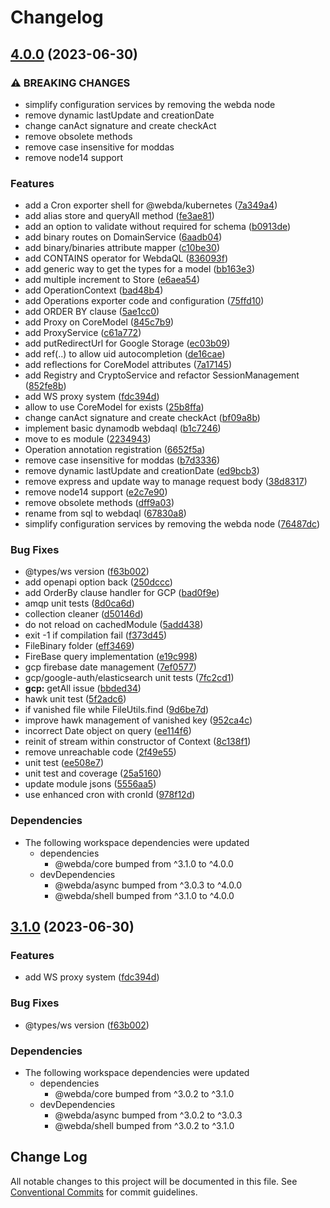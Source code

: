 # Changelog

## [4.0.0](https://github.com/loopingz/webda.io/compare/gcp-v3.1.0...gcp-v4.0.0) (2023-06-30)


### ⚠ BREAKING CHANGES

* simplify configuration services by removing the webda node
* remove dynamic lastUpdate and creationDate
* change canAct signature and create checkAct
* remove obsolete methods
* remove case insensitive for moddas
* remove node14 support

### Features

* add a Cron exporter shell for @webda/kubernetes ([7a349a4](https://github.com/loopingz/webda.io/commit/7a349a430fe8dfd8a3cc3491cac00c41dc97c362))
* add alias store and queryAll method ([fe3ae81](https://github.com/loopingz/webda.io/commit/fe3ae81a1863d9498de51ff4a7ee54b6e399ef91))
* add an option to validate without required for schema ([b0913de](https://github.com/loopingz/webda.io/commit/b0913deb327e8e30edaf9dca85366ae35d5acdbf))
* add binary routes on DomainService ([6aadb04](https://github.com/loopingz/webda.io/commit/6aadb043fc51f88c0fa37e157f7af56177160254))
* add binary/binaries attribute mapper ([c10be30](https://github.com/loopingz/webda.io/commit/c10be30bb8a878bc70a108d06e359978f887a539))
* add CONTAINS operator for WebdaQL ([836093f](https://github.com/loopingz/webda.io/commit/836093f951a65dbd3d3f41443e2babea0ed7f3d9))
* add generic way to get the types for a model ([bb163e3](https://github.com/loopingz/webda.io/commit/bb163e3db7d5754c1ce457ddb930585e33e0a1a2))
* add multiple increment to Store ([e6aea54](https://github.com/loopingz/webda.io/commit/e6aea54d2908e43816cd8043a0fdf209e5b04707))
* add OperationContext ([bad48b4](https://github.com/loopingz/webda.io/commit/bad48b4843c5c228acfa6474b12a9b03b047ec41))
* add Operations exporter code and configuration ([75ffd10](https://github.com/loopingz/webda.io/commit/75ffd1064a56f81f9df33e1babe5c10d31f2680f))
* add ORDER BY clause ([5ae1cc0](https://github.com/loopingz/webda.io/commit/5ae1cc0688cc86d8aa294088f03980543a4d81d7))
* add Proxy on CoreModel ([845c7b9](https://github.com/loopingz/webda.io/commit/845c7b91d6704ed07cb17a8ee17ac50878b9880c))
* add ProxyService ([c61a772](https://github.com/loopingz/webda.io/commit/c61a77284205c20bf12e305b6c7c88987ed62a43))
* add putRedirectUrl for Google Storage ([ec03b09](https://github.com/loopingz/webda.io/commit/ec03b0900bff3ed6208abd4e358f401d08657131))
* add ref(..) to allow uid autocompletion ([de16cae](https://github.com/loopingz/webda.io/commit/de16cae506223322e4137b77b03afd4c84c22942))
* add reflections for CoreModel attributes ([7a17145](https://github.com/loopingz/webda.io/commit/7a17145f5b4495ee124931c79b77afee2031bdb7))
* add Registry and CryptoService and refactor SessionManagement ([852fe8b](https://github.com/loopingz/webda.io/commit/852fe8b076736530e18becc1479814d1cf03ccfc))
* add WS proxy system ([fdc394d](https://github.com/loopingz/webda.io/commit/fdc394de666d74e9130d29fb6d4ddd67b650430f))
* allow to use CoreModel for exists ([25b8ffa](https://github.com/loopingz/webda.io/commit/25b8ffa3009c409f9476c20df3708a49d33ae787))
* change canAct signature and create checkAct ([bf09a8b](https://github.com/loopingz/webda.io/commit/bf09a8bc8ff4248661d753e75310898fbc6544b1))
* implement basic dynamodb webdaql ([b1c7246](https://github.com/loopingz/webda.io/commit/b1c724648f950305cf4b962940aaa6319b15794b))
* move to es module ([2234943](https://github.com/loopingz/webda.io/commit/22349431f8241fda7a10ecdeb6563a676b935320))
* Operation annotation registration ([6652f5a](https://github.com/loopingz/webda.io/commit/6652f5af75b466b90ff0706abdf2e4a7a08ef318))
* remove case insensitive for moddas ([b7d3336](https://github.com/loopingz/webda.io/commit/b7d333632adeb037141d54da43701a1f34ee09f5))
* remove dynamic lastUpdate and creationDate ([ed9bcb3](https://github.com/loopingz/webda.io/commit/ed9bcb30691a5ff0c4c3769d572f39548c6d9b05))
* remove express and update way to manage request body ([38d8317](https://github.com/loopingz/webda.io/commit/38d8317566519d2a4f2fd47db56f7502219c13bb))
* remove node14 support ([e2c7e90](https://github.com/loopingz/webda.io/commit/e2c7e9094da104ad443d06d65f16fa80a0ddda23))
* remove obsolete methods ([dff9a03](https://github.com/loopingz/webda.io/commit/dff9a032691094bea1d308788416a77b4279cdc7))
* rename from sql to webdaql ([67830a8](https://github.com/loopingz/webda.io/commit/67830a885a9eb8f2fe6b2ce8f48c5f415c5b2e8e))
* simplify configuration services by removing the webda node ([76487dc](https://github.com/loopingz/webda.io/commit/76487dc3fe1d8dc5f09d63f8607799799f3438b0))


### Bug Fixes

* @types/ws version ([f63b002](https://github.com/loopingz/webda.io/commit/f63b0025b72f96f4282fbd30232f02164134ed5e))
* add openapi option back ([250dccc](https://github.com/loopingz/webda.io/commit/250dcccfaeb665014eb5c4399210682fa06bfb49))
* add OrderBy clause handler for GCP ([bad0f9e](https://github.com/loopingz/webda.io/commit/bad0f9e1c7c6d594144ad2cf5a0889af3e05bce0))
* amqp unit tests ([8d0ca6d](https://github.com/loopingz/webda.io/commit/8d0ca6dbd9e5c6a9331c3dda439788aff0701650))
* collection cleaner ([d50146d](https://github.com/loopingz/webda.io/commit/d50146d1d426a1b5ec85581d0ffe6e47ec6c248d))
* do not reload on cachedModule ([5add438](https://github.com/loopingz/webda.io/commit/5add438d5b9a4d28dcdca172e721fa0d7949bfc2))
* exit -1 if compilation fail ([f373d45](https://github.com/loopingz/webda.io/commit/f373d4589910e9066175ff538b05fb0787800c62))
* FileBinary folder ([eff3469](https://github.com/loopingz/webda.io/commit/eff346975968e64304e90e9d59e286e2dba53642))
* FireBase query implementation ([e19c998](https://github.com/loopingz/webda.io/commit/e19c9980bdb4a2e2e45de3288e128233f191c9e4))
* gcp firebase date management ([7ef0577](https://github.com/loopingz/webda.io/commit/7ef0577b8c87bd19d47003831d732f01d42ab9e1))
* gcp/google-auth/elasticsearch unit tests ([7fc2cd1](https://github.com/loopingz/webda.io/commit/7fc2cd18cfa44fff83900afb03588454b2110983))
* **gcp:** getAll issue ([bbded34](https://github.com/loopingz/webda.io/commit/bbded3409a669b2091b7e191808b4d6a3c19cc0d))
* hawk unit test ([5f2adc6](https://github.com/loopingz/webda.io/commit/5f2adc6a1d55bcac370f46b518148b90ac151efc))
* if vanished file while FileUtils.find ([9d6be7d](https://github.com/loopingz/webda.io/commit/9d6be7dc536ce88bc1d2de1a8b020cbef72fc7b6))
* improve hawk management of vanished key ([952ca4c](https://github.com/loopingz/webda.io/commit/952ca4ce4ae66d67b4255fdeeaaaa8fd1a5e1303))
* incorrect Date object on query ([ee114f6](https://github.com/loopingz/webda.io/commit/ee114f63e5bc4668f53de0a89c8ebc8726e0fdff))
* reinit of stream within constructor of Context ([8c138f1](https://github.com/loopingz/webda.io/commit/8c138f1fe3ee2c1f7b711072b944ee5f7a5780ff))
* remove unreachable code ([2f49e55](https://github.com/loopingz/webda.io/commit/2f49e5517e232b981b85a06ed8a9d7a54d3fb169))
* unit test ([ee508e7](https://github.com/loopingz/webda.io/commit/ee508e784de09ddfcff70108d0f7e9a154c0f458))
* unit test and coverage ([25a5160](https://github.com/loopingz/webda.io/commit/25a5160c64592a45575460d317725ac835a6aa98))
* update module jsons ([5556aa5](https://github.com/loopingz/webda.io/commit/5556aa5c33ff458ee3bd4e07f32c6a5dae430c8b))
* use enhanced cron with cronId ([978f12d](https://github.com/loopingz/webda.io/commit/978f12dc3349eeada91afbc22bb23afdfafff38a))


### Dependencies

* The following workspace dependencies were updated
  * dependencies
    * @webda/core bumped from ^3.1.0 to ^4.0.0
  * devDependencies
    * @webda/async bumped from ^3.0.3 to ^4.0.0
    * @webda/shell bumped from ^3.1.0 to ^4.0.0

## [3.1.0](https://github.com/loopingz/webda.io/compare/gcp-v3.0.2...gcp-v3.1.0) (2023-06-30)


### Features

* add WS proxy system ([fdc394d](https://github.com/loopingz/webda.io/commit/fdc394de666d74e9130d29fb6d4ddd67b650430f))


### Bug Fixes

* @types/ws version ([f63b002](https://github.com/loopingz/webda.io/commit/f63b0025b72f96f4282fbd30232f02164134ed5e))


### Dependencies

* The following workspace dependencies were updated
  * dependencies
    * @webda/core bumped from ^3.0.2 to ^3.1.0
  * devDependencies
    * @webda/async bumped from ^3.0.2 to ^3.0.3
    * @webda/shell bumped from ^3.0.2 to ^3.1.0

## Change Log

All notable changes to this project will be documented in this file.
See [Conventional Commits](https://conventionalcommits.org) for commit guidelines.
